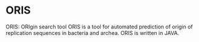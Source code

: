 # ORIS
ORIS: ORIgin search tool
ORIS is a tool for automated prediction of origin of replication sequences in bacteria and archea. ORIS is written in JAVA.
